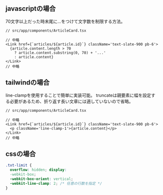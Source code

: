 ## javascriptの場合 

70文字以上だった時末尾に...をつけて文字数を制限する方法。

```tsx
// src/app/components/ArticleCard.tsx

// 中略
<Link href={`articles/${article.id}`} className='text-slate-900 pb-6'>
  {article.content.length > 70
    ? article.content.substring(0, 70) + '...'
    : article.content}
</Link>
// 中略
```

## tailwindの場合

line-clampを使用することで簡単に実装可能。
truncateは親要素に幅を設定する必要があるため、折り返す長い文章には適していないので省略。

```tsx
// src/app/components/ArticleCard.tsx

// 中略
<Link href={`articles/${article.id}`} className='text-slate-900 pb-6'>
  <p className='line-clamp-1'>{article.content}</p>
</Link>
// 中略
```

## cssの場合 

```css
.txt-limit {
  overflow: hidden; display:
  -webkit-box;
  -webkit-box-orient: vertical;
  -webkit-line-clamp: 2; /* 任意の行数を指定 */
}
```